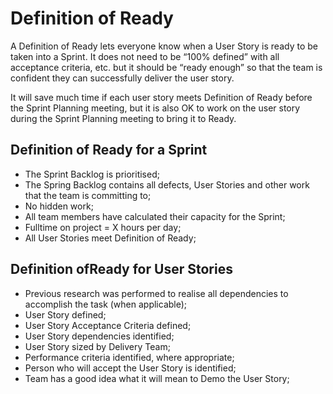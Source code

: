 # Definition of Ready

A Definition of Ready lets everyone know when a User Story is ready to be taken into a Sprint. It does not need to be “100% defined” with all acceptance criteria, etc. but it should be “ready enough” so that the team is confident they can successfully deliver the user story.

It will save much time if each user story meets Definition of Ready before the Sprint Planning meeting, but it is also OK to work on the user story during the Sprint Planning meeting to bring it to Ready.

## Definition of Ready for a Sprint

* The Sprint Backlog is prioritised;
* The Spring Backlog contains all defects, User Stories and other work that the team is committing to;
* No hidden work;
* All team members have calculated their capacity for the Sprint;
* Fulltime on project = X hours per day;
* All User Stories meet Definition of Ready;

## Definition ofReady for User Stories

* Previous research was performed to realise all dependencies to accomplish the task (when applicable);
* User Story defined;
* User Story Acceptance Criteria defined;
* User Story dependencies identified;
* User Story sized by Delivery Team;
* Performance criteria identified, where appropriate;
* Person who will accept the User Story is identified;
* Team has a good idea what it will mean to Demo the User Story;
